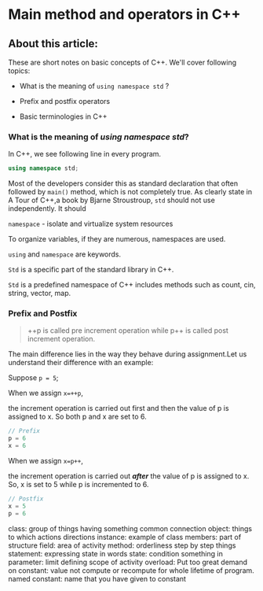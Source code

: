 # Main method and operators in C++

## About this article:

These are short notes on basic concepts of C++. We'll cover following topics:

- What is the meaning of `using namespace std` ?

- Prefix and postfix operators

- Basic terminologies in C++

### What is the meaning of *using namespace std*?

In C++, we see following line in every program.

```c++
using namespace std; 
```

Most of the developers consider this as standard declaration that often followed by `main()` method, which is not completely true.
As clearly state in A Tour of C++,a book by Bjarne Stroustroup,
`std` should not use independently. It should 

`namespace`  - isolate and virtualize system resources

To organize variables, if they are numerous, namespaces are used.

`using` and `namespace` are keywords.

`Std` is a specific part of the standard library in C++.

`Std` is a predefined namespace of C++ includes methods such as count, cin, string, vector, map.

### Prefix and Postfix

> ++p is called pre increment operation while p++ is called post increment operation.

The main difference lies in the way they behave during assignment.Let us understand their difference with an example:

Suppose `p = 5`;

When we assign `x=++p`,

the increment operation is carried out first and then the value of p is assigned to x. So both p and x are set to 6.

```c++
// Prefix
p = 6
x = 6
```

When we assign `x=p++`, 

the increment operation is carried out ***after*** the value of p is assigned to x. So, x is set to 5 while p is incremented to 6.

```c++
// Postfix
x = 5
p = 6
```

class: group of things having something common connection
object: things to which actions directions
instance:  example of class
members: part of structure
field: area of activity
method: orderliness step by step things
statement: expressing state in words
state: condition something in 
parameter: limit defining scope of activity
overload: Put too great demand on 
constant: value not compute or recompute for whole lifetime of program.
named constant:  name that you have given to constant 
